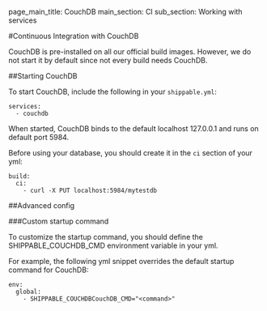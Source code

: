 page_main_title: CouchDB
main_section: CI
sub_section: Working with services

#Continuous Integration with CouchDB

CouchDB is pre-installed on all our official build images. However, we do not start it by default since not every build needs CouchDB.

##Starting CouchDB

To start CouchDB, include the following in your `shippable.yml`:

```
services:
  - couchdb
```

When started, CouchDB binds to the default localhost 127.0.0.1 and runs on default port 5984.

Before using your database, you should create it in the `ci` section of your yml:

```
build:
  ci:
    - curl -X PUT localhost:5984/mytestdb
```

##Advanced config

###Custom startup command

To customize the startup command, you should define the SHIPPABLE_COUCHDB_CMD environment variable in your yml.

For example, the following yml snippet overrides the default startup command for CouchDB:

```
env:
  global:
    - SHIPPABLE_COUCHDBCouchDB_CMD="<command>"
```
